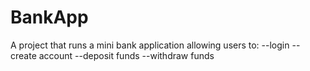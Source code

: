 # BankApp

A project that runs a mini bank application allowing users to:
--login
--create account
--deposit funds
--withdraw funds
